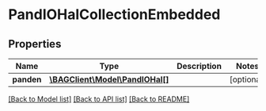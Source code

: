 # PandIOHalCollectionEmbedded

## Properties
Name | Type | Description | Notes
------------ | ------------- | ------------- | -------------
**panden** | [**\BAGClient\Model\PandIOHal[]**](PandIOHal.md) |  | [optional] 

[[Back to Model list]](../../README.md#documentation-for-models) [[Back to API list]](../../README.md#documentation-for-api-endpoints) [[Back to README]](../../README.md)

